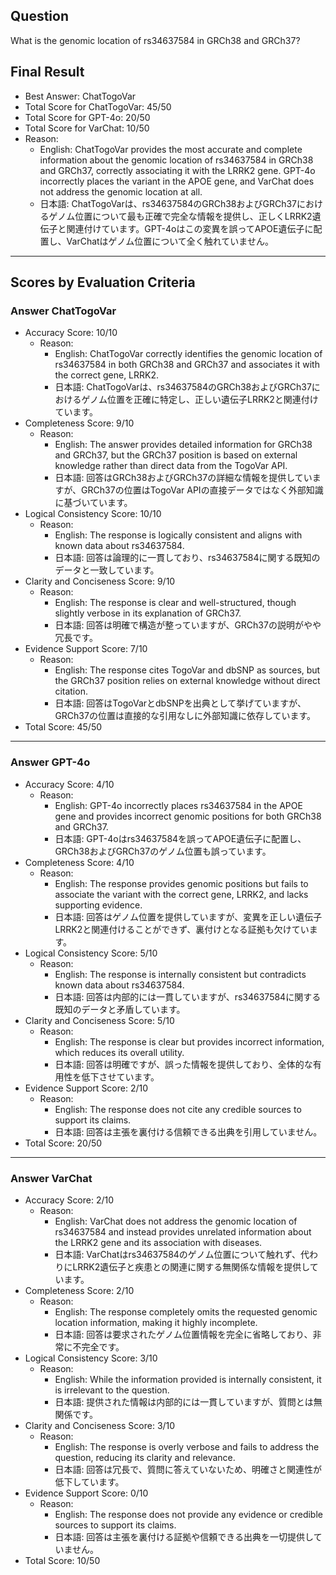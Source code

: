 ## Question

What is the genomic location of rs34637584 in GRCh38 and GRCh37?

## Final Result

- Best Answer: ChatTogoVar
- Total Score for ChatTogoVar: 45/50
- Total Score for GPT-4o: 20/50
- Total Score for VarChat: 10/50
- Reason:
  - English: ChatTogoVar provides the most accurate and complete information about the genomic location of rs34637584 in GRCh38 and GRCh37, correctly associating it with the LRRK2 gene. GPT-4o incorrectly places the variant in the APOE gene, and VarChat does not address the genomic location at all.
  - 日本語: ChatTogoVarは、rs34637584のGRCh38およびGRCh37におけるゲノム位置について最も正確で完全な情報を提供し、正しくLRRK2遺伝子と関連付けています。GPT-4oはこの変異を誤ってAPOE遺伝子に配置し、VarChatはゲノム位置について全く触れていません。

---

## Scores by Evaluation Criteria

### Answer ChatTogoVar
- Accuracy Score: 10/10
  - Reason: 
    - English: ChatTogoVar correctly identifies the genomic location of rs34637584 in both GRCh38 and GRCh37 and associates it with the correct gene, LRRK2.
    - 日本語: ChatTogoVarは、rs34637584のGRCh38およびGRCh37におけるゲノム位置を正確に特定し、正しい遺伝子LRRK2と関連付けています。
- Completeness Score: 9/10
  - Reason: 
    - English: The answer provides detailed information for GRCh38 and GRCh37, but the GRCh37 position is based on external knowledge rather than direct data from the TogoVar API.
    - 日本語: 回答はGRCh38およびGRCh37の詳細な情報を提供していますが、GRCh37の位置はTogoVar APIの直接データではなく外部知識に基づいています。
- Logical Consistency Score: 10/10
  - Reason: 
    - English: The response is logically consistent and aligns with known data about rs34637584.
    - 日本語: 回答は論理的に一貫しており、rs34637584に関する既知のデータと一致しています。
- Clarity and Conciseness Score: 9/10
  - Reason: 
    - English: The response is clear and well-structured, though slightly verbose in its explanation of GRCh37.
    - 日本語: 回答は明確で構造が整っていますが、GRCh37の説明がやや冗長です。
- Evidence Support Score: 7/10
  - Reason: 
    - English: The response cites TogoVar and dbSNP as sources, but the GRCh37 position relies on external knowledge without direct citation.
    - 日本語: 回答はTogoVarとdbSNPを出典として挙げていますが、GRCh37の位置は直接的な引用なしに外部知識に依存しています。
- Total Score: 45/50

---

### Answer GPT-4o
- Accuracy Score: 4/10
  - Reason: 
    - English: GPT-4o incorrectly places rs34637584 in the APOE gene and provides incorrect genomic positions for both GRCh38 and GRCh37.
    - 日本語: GPT-4oはrs34637584を誤ってAPOE遺伝子に配置し、GRCh38およびGRCh37のゲノム位置も誤っています。
- Completeness Score: 4/10
  - Reason: 
    - English: The response provides genomic positions but fails to associate the variant with the correct gene, LRRK2, and lacks supporting evidence.
    - 日本語: 回答はゲノム位置を提供していますが、変異を正しい遺伝子LRRK2と関連付けることができず、裏付けとなる証拠も欠けています。
- Logical Consistency Score: 5/10
  - Reason: 
    - English: The response is internally consistent but contradicts known data about rs34637584.
    - 日本語: 回答は内部的には一貫していますが、rs34637584に関する既知のデータと矛盾しています。
- Clarity and Conciseness Score: 5/10
  - Reason: 
    - English: The response is clear but provides incorrect information, which reduces its overall utility.
    - 日本語: 回答は明確ですが、誤った情報を提供しており、全体的な有用性を低下させています。
- Evidence Support Score: 2/10
  - Reason: 
    - English: The response does not cite any credible sources to support its claims.
    - 日本語: 回答は主張を裏付ける信頼できる出典を引用していません。
- Total Score: 20/50

---

### Answer VarChat
- Accuracy Score: 2/10
  - Reason: 
    - English: VarChat does not address the genomic location of rs34637584 and instead provides unrelated information about the LRRK2 gene and its association with diseases.
    - 日本語: VarChatはrs34637584のゲノム位置について触れず、代わりにLRRK2遺伝子と疾患との関連に関する無関係な情報を提供しています。
- Completeness Score: 2/10
  - Reason: 
    - English: The response completely omits the requested genomic location information, making it highly incomplete.
    - 日本語: 回答は要求されたゲノム位置情報を完全に省略しており、非常に不完全です。
- Logical Consistency Score: 3/10
  - Reason: 
    - English: While the information provided is internally consistent, it is irrelevant to the question.
    - 日本語: 提供された情報は内部的には一貫していますが、質問とは無関係です。
- Clarity and Conciseness Score: 3/10
  - Reason: 
    - English: The response is overly verbose and fails to address the question, reducing its clarity and relevance.
    - 日本語: 回答は冗長で、質問に答えていないため、明確さと関連性が低下しています。
- Evidence Support Score: 0/10
  - Reason: 
    - English: The response does not provide any evidence or credible sources to support its claims.
    - 日本語: 回答は主張を裏付ける証拠や信頼できる出典を一切提供していません。
- Total Score: 10/50